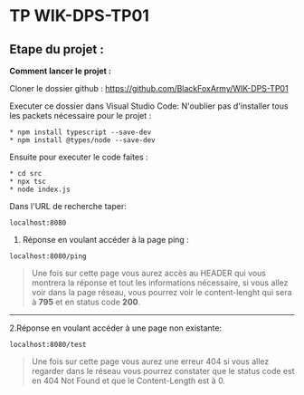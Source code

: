 # **TP WIK-DPS-TP01**

## Etape du projet :

**Comment lancer le projet :**

Cloner le dossier github : https://github.com/BlackFoxArmy/WIK-DPS-TP01

Executer ce dossier dans Visual Studio Code:
N'oublier pas d'installer tous les packets nécessaire pour le projet :
```
* npm install typescript --save-dev
* npm install @types/node --save-dev
```
Ensuite pour executer le code faites :
```
* cd src
* npx tsc
* node index.js
```
Dans l'URL de recherche taper:
```
localhost:8080
```

1. Réponse en voulant accéder à la page ping :
```
localhost:8080/ping
```

> Une fois sur cette page vous aurez accès au HEADER qui vous montrera la réponse et tout les informations nécessaire, si vous allez voir dans la page réseau, vous pourrez voir le content-lenght qui sera à **795** et en status code **200**.

--------------------------------------

   2.Réponse en voulant accéder à une page non existante:
```
localhost:8080/test
```
    
> Une fois sur cette page vous aurez une erreur 404 si vous allez regarder dans le réseau vous pourrez constater que le status code est en 404 Not Found et que le Content-Length est à 0.


